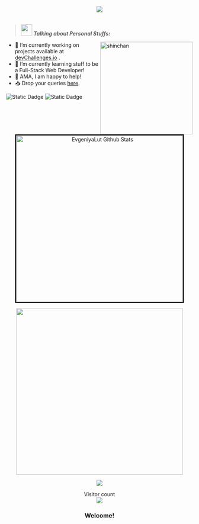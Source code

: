 
<h1 align="center">
  <a href="#">
    <img src="https://readme-typing-svg.herokuapp.com/?lines=Hey,+There!+👋;Evgeniya+here+Lut+IN...;Nice+to+meet+you!&center=true&size=30">
  </a>
</h1>

<img src="">


> <img src="assets/gifs/star.gif" width="30px">&nbsp;***Talking about Personal Stuffs:***

<img align="right" width=250px alt="shinchan" src="assets/gifs/shinchan.gif" />

-   🔭 I’m currently working on projects available at [devChallenges.io](https://devchallenges.io/) .
-   🌱 I’m currently learning stuff to be a Full-Stack Web Developer!
-   💬 AMA, I am happy to help!
-   📥 Drop your queries <a target="_blank" href="https://mailhide.io/e/uOjPBy2V">here</a>.


![Static Dadge](https://img.shields.io/badge/py-python-blue?logo=python)  ![Static Dadge](https://img.shields.io/badge/-autocad-red?style=plastic&logo=autocad)


<p align='center'><img width="450px" style="border-style:solid" src="https://github-readme-streak-stats.herokuapp.com/?user=EvgeniyaLut&theme=radical" alt="EvgeniyaLut Github Stats" />
  </p> 
   <p align='center'>
  <img width="450px" src="https://github-readme-stats.vercel.app/api?username=EvgeniyaLut&count_private=true&theme=radical"/>
</p>
  <p align='center'>
  <img src = "https://github-readme-stats.vercel.app/api/top-langs/?username=EvgeniyaLut&theme=radical&hide=jupyter%20notebook&layout=compact&langs_count=8"></p>

<p align="center"> 
  Visitor count<br>
  <img src="https://profile-counter.glitch.me/EvgeniyaLut/count.svg" />
</p>
 <div align="center">
 
 ### Welcome!

</div>
